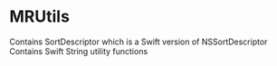 # MRUtils

Contains SortDescriptor which is a Swift version of NSSortDescriptor
Contains Swift String utility functions
